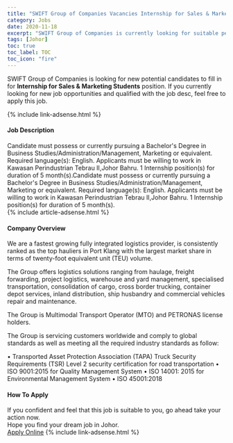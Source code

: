 ```yaml
---
title: "SWIFT Group of Companies Vacancies Internship for Sales & Marketing Students" 
category: Jobs 
date: 2020-11-18 
excerpt: "SWIFT Group of Companies is currently looking for suitable person to fill in the Internship for Sales & Marketing Students which positioned at Johor" 
tags: [Johor] 
toc: true 
toc_label: TOC 
toc_icon: "fire" 
--- 
```


<p>SWIFT Group of Companies is looking for new potential candidates to fill in for <b>Internship for Sales & Marketing Students</b> position. If you currently looking for new job opportunities and qualified with the job desc, feel free to apply this job.
</p>{% include link-adsense.html %} 
<div><div><div><h4>Job Description</h4></div></div><div><div><span><div>Candidate must possess or currently pursuing a Bachelor's Degree in Business Studies/Administration/Management, Marketing or equivalent.
Required language(s): English.
Applicants must be willing to work in Kawasan Perindustrian Tebrau II,Johor Bahru.
1  Internship position(s) for duration of 5 month(s).Candidate must possess or currently pursuing a Bachelor's Degree in Business Studies/Administration/Management, Marketing or equivalent.
Required language(s): English.
Applicants must be willing to work in Kawasan Perindustrian Tebrau II,Johor Bahru.
1  Internship position(s) for duration of 5 month(s).</div></span></div></div></div> 
{% include article-adsense.html %} 
<div><div><div><h4>Company Overview</h4></div></div><div><div><span><div>We are a fastest growing fully integrated logistics provider, is consistently ranked as the top hauliers in Port Klang with the largest market share in terms of twenty-foot equivalent unit (TEU) volume.

The Group offers logistics solutions ranging from haulage, freight forwarding, project logistics, warehouse and yard management, specialised transportation, consolidation of cargo, cross border trucking, container depot services, inland distribution, ship husbandry and commercial vehicles repair and maintenance.

The Group is Multimodal Transport Operator (MTO) and PETRONAS license holders.

The Group is servicing customers worldwide and comply to global standards as well as meeting all the required industry standards as follow:

&#8226; Transported Asset Protection Association (TAPA) Truck Security Requirements (TSR) Level 2 security certification for road transportation
&#8226; ISO 9001:2015 for Quality Management System
&#8226; ISO 14001: 2015 for Environmental Management System
&#8226; ISO 45001:2018</div></span></div></div></div> 
#### How To Apply 
If you confident and feel that this job is suitable to you, go ahead take your action now. <br/> 
Hope you find your dream job in Johor. <br/> 
<a href="https://www.jobstreet.com.my/en/job/internship-for-sales-marketing-students-4426543?jobId=jobstreet-my-job-4426543&sectionRank=22&token=0~3578cd35-1363-4026-bf8c-6608e50f3597&fr=SRP%20View%20In%20New%20Ta" class="btn btn--info" target="_blank" rel="nofollow noopenner">Apply Online</a> 
{% include link-adsense.html %} 